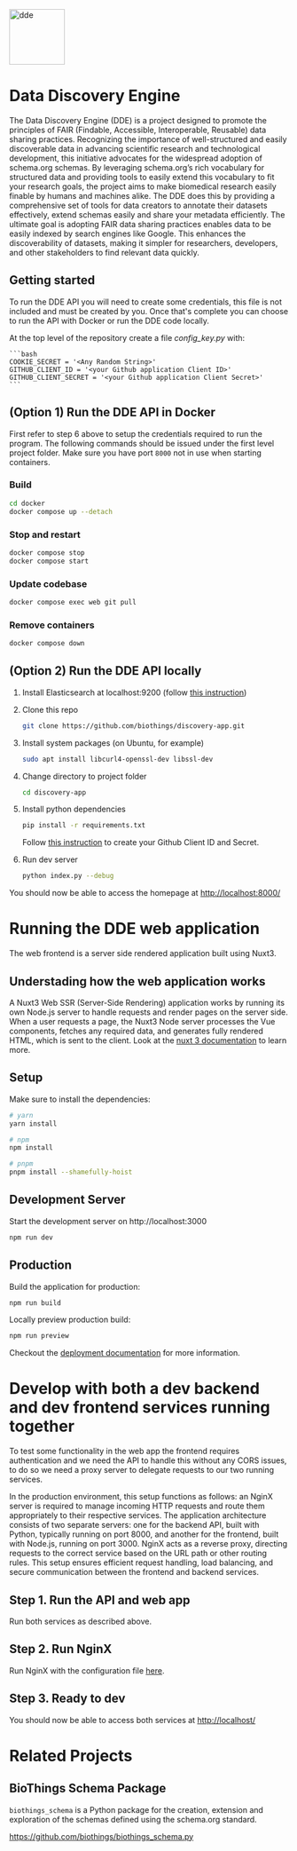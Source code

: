 <img src="https://discovery.biothings.io/dde-logo-o.png" alt="dde" width="100"/>

# Data Discovery Engine

The Data Discovery Engine (DDE) is a project designed to promote the principles of FAIR (Findable, Accessible, Interoperable, Reusable) data sharing practices. Recognizing the importance of well-structured and easily discoverable data in advancing scientific research and technological development, this initiative advocates for the widespread adoption of schema.org schemas. By leveraging schema.org’s rich vocabulary for structured data and providing tools to easily extend this vocabulary to fit your research goals, the project aims to make biomedical research easily finable by humans and machines alike. The DDE does this by providing a comprehensive set of tools for data creators to annotate their datasets effectively, extend schemas easily and share your metadata efficiently. The ultimate goal is adopting FAIR data sharing practices enables data to be easily indexed by search engines like Google. This enhances the discoverability of datasets, making it simpler for researchers, developers, and other stakeholders to find relevant data quickly.

## Getting started

To run the DDE API you will need to create some credentials, this file is not included and must be created by you.
Once that's complete you can choose to run the API with Docker or run the DDE code locally.

At the top level of the repository create a file *config_key.py* with:

    ```bash
    COOKIE_SECRET = '<Any Random String>'
    GITHUB_CLIENT_ID = '<your Github application Client ID>'
    GITHUB_CLIENT_SECRET = '<your Github application Client Secret>'
    ```

## (Option 1) Run the DDE API in Docker

First refer to step 6 above to setup the credentials required to run the program.
The following commands should be issued under the first level project folder.
Make sure you have port `8000` not in use when starting containers.

### Build

```bash
cd docker
docker compose up --detach
```

### Stop and restart

```bash
docker compose stop
docker compose start
```

### Update codebase

```bash
docker compose exec web git pull
```

### Remove containers

```bash
docker compose down
```


## (Option 2) Run the DDE API locally

 1. Install Elasticsearch at localhost:9200 (follow [this instruction](https://www.elastic.co/guide/en/elasticsearch/reference/current/_installation.html))

 2. Clone this repo

    ```bash
    git clone https://github.com/biothings/discovery-app.git
    ```

 3. Install system packages (on Ubuntu, for example)

    ```bash
    sudo apt install libcurl4-openssl-dev libssl-dev
    ```

 4. Change directory to project folder

    ```bash
    cd discovery-app
    ```

 5. Install python dependencies

    ```bash
    pip install -r requirements.txt
    ```

    Follow [this instruction](https://developer.github.com/apps/building-oauth-apps/creating-an-oauth-app/) to create your Github Client ID and Secret.

 6. Run dev server

    ```bash
    python index.py --debug
    ```

You should now be able to access the homepage at <http://localhost:8000/>



# Running the DDE web application

The web frontend is a server side rendered application built using Nuxt3. 

## Understading how the web application works

A Nuxt3 Web SSR (Server-Side Rendering) application works by running its own Node.js server to handle requests and render pages on the server side. When a user requests a page, the Nuxt3 Node server processes the Vue components, fetches any required data, and generates fully rendered HTML, which is sent to the client. 
Look at the [nuxt 3 documentation](https://v3.nuxtjs.org) to learn more.

## Setup

Make sure to install the dependencies:

```bash
# yarn
yarn install

# npm
npm install

# pnpm
pnpm install --shamefully-hoist
```

## Development Server

Start the development server on http://localhost:3000

```bash
npm run dev
```

## Production

Build the application for production:

```bash
npm run build
```

Locally preview production build:

```bash
npm run preview
```

Checkout the [deployment documentation](https://v3.nuxtjs.org/guide/deploy/presets) for more information.


# Develop with both a dev backend and dev frontend services running together

To test some functionality in the web app the frontend requires authentication and we need the API to handle this without any CORS issues, to do so we need a proxy server to delegate requests to our two running services.

In the production environment, this setup functions as follows: an NginX server is required to manage incoming HTTP requests and route them appropriately to their respective services. The application architecture consists of two separate servers: one for the backend API, built with Python, typically running on port 8000, and another for the frontend, built with Node.js, running on port 3000. NginX acts as a reverse proxy, directing requests to the correct service based on the URL path or other routing rules. This setup ensures efficient request handling, load balancing, and secure communication between the frontend and backend services.

## Step 1. Run the API and web app

Run both services as described above.

## Step 2. Run NginX

Run NginX with the configuration file [here](https://github.com/biothings/discovery-app/blob/main/docker/nginx_conf.d/discovery-app.conf).

## Step 3. Ready to dev

You should now be able to access both services at <http://localhost/>


# Related Projects

## BioThings Schema Package

```biothings_schema``` is a Python package for the creation, extension and exploration of the schemas defined using the schema.org standard.

https://github.com/biothings/biothings_schema.py
